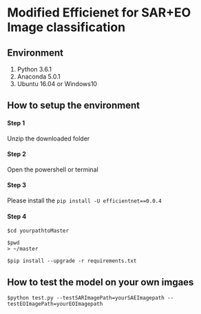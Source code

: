 
# Modified Efficienet for SAR+EO Image classification



## Environment

1. Python 3.6.1
2. Anaconda 5.0.1
3. Ubuntu 16.04 or Windows10

## How to setup the environment

#### Step 1 

Unzip the downloaded folder


#### Step 2

Open the powershell or terminal

#### Step 3

Please install the `pip install -U efficientnet==0.0.4` 

#### Step 4

```
$cd yourpathtoMaster

$pwd
> ~/master

$pip install --upgrade -r requirements.txt

```
## How to test the model on your own imgaes
```
$python test.py --testSARImagePath=yourSAEImagepath --testEOImagePath=yourEOImagepath
```

